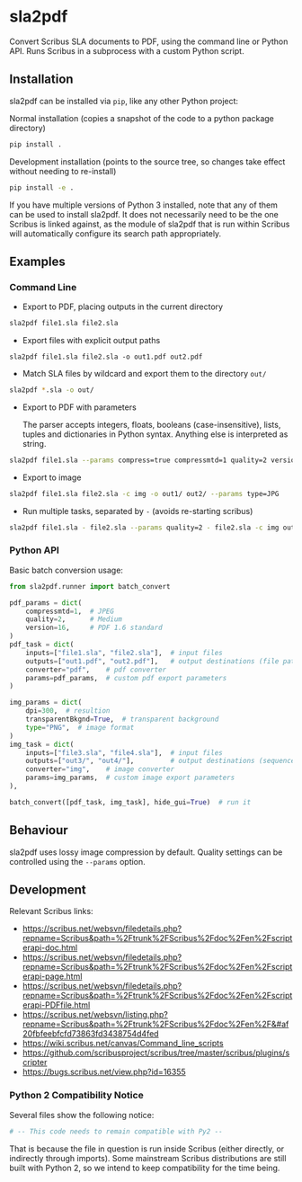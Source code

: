 <!-- SPDX-FileCopyrightText: 2022 geisserml <geisserml@gmail.com> -->
<!-- SPDX-License-Identifier: CC-BY-4.0 -->

# sla2pdf

Convert Scribus SLA documents to PDF, using the command line or Python API.
Runs Scribus in a subprocess with a custom Python script.

## Installation

sla2pdf can be installed via `pip`, like any other Python project:

Normal installation (copies a snapshot of the code to a python package directory)
```bash
pip install .
```

Development installation (points to the source tree, so changes take effect without needing to re-install)
```bash
pip install -e .
```

If you have multiple versions of Python 3 installed, note that any of them can be used to install sla2pdf.
It does not necessarily need to be the one Scribus is linked against, as the module of
sla2pdf that is run within Scribus will automatically configure its search path appropriately.


## Examples

### Command Line

* Export to PDF, placing outputs in the current directory
```bash
sla2pdf file1.sla file2.sla
```

* Export files with explicit output paths
```
sla2pdf file1.sla file2.sla -o out1.pdf out2.pdf
```

* Match SLA files by wildcard and export them to the directory `out/`
```bash
sla2pdf *.sla -o out/
```

* Export to PDF with parameters
  
  The parser accepts integers, floats, booleans (case-insensitive), lists, tuples and dictionaries in Python syntax. Anything else is interpreted as string.

```bash
sla2pdf file1.sla --params compress=true compressmtd=1 quality=2 version=16
```

* Export to image
```bash
sla2pdf file1.sla file2.sla -c img -o out1/ out2/ --params type=JPG
```

* Run multiple tasks, separated by `-` (avoids re-starting scribus)
```bash
sla2pdf file1.sla - file2.sla --params quality=2 - file2.sla -c img out/
```


### Python API

Basic batch conversion usage:

```python
from sla2pdf.runner import batch_convert

pdf_params = dict(
    compressmtd=1,  # JPEG
    quality=2,      # Medium
    version=16,     # PDF 1.6 standard
)
pdf_task = dict(
    inputs=["file1.sla", "file2.sla"],  # input files
    outputs=["out1.pdf", "out2.pdf"],   # output destinations (file paths, or a directory)
    converter="pdf",    # pdf converter
    params=pdf_params,  # custom pdf export parameters
)

img_params = dict(
    dpi=300,  # resultion
    transparentBkgnd=True,  # transparent background
    type="PNG",  # image format
)
img_task = dict(
    inputs=["file3.sla", "file4.sla"],  # input files
    outputs=["out3/", "out4/"],         # output destinations (sequence of directories)
    converter="img",    # image converter
    params=img_params,  # custom image export parameters
),

batch_convert([pdf_task, img_task], hide_gui=True)  # run it
```


## Behaviour

sla2pdf uses lossy image compression by default. Quality settings can be controlled using the `--params` option.


## Development

Relevant Scribus links:

* https://scribus.net/websvn/filedetails.php?repname=Scribus&path=%2Ftrunk%2FScribus%2Fdoc%2Fen%2Fscripterapi-doc.html
* https://scribus.net/websvn/filedetails.php?repname=Scribus&path=%2Ftrunk%2FScribus%2Fdoc%2Fen%2Fscripterapi-page.html
* https://scribus.net/websvn/filedetails.php?repname=Scribus&path=%2Ftrunk%2FScribus%2Fdoc%2Fen%2Fscripterapi-PDFfile.html
* https://scribus.net/websvn/listing.php?repname=Scribus&path=%2Ftrunk%2FScribus%2Fdoc%2Fen%2F&#af20fbfeebfcfd73863fd3438754d4fed
* https://wiki.scribus.net/canvas/Command_line_scripts
* https://github.com/scribusproject/scribus/tree/master/scribus/plugins/scripter
* https://bugs.scribus.net/view.php?id=16355


### Python 2 Compatibility Notice

Several files show the following notice:
```python
# -- This code needs to remain compatible with Py2 --
```
That is because the file in question is run inside Scribus (either directly, or indirectly through imports).
Some mainstream Scribus distributions are still built with Python 2, so we intend to keep compatibility for the time being.
